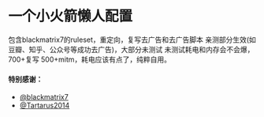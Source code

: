 # 一个小火箭懒人配置
包含blackmatrix7的ruleset，重定向，复写去广告和去广告脚本
亲测部分生效(如豆瓣、知乎、公众号等成功去广告)，大部分未测试
未测试耗电和内存会不会爆，700+复写 500+mitm，耗电应该有点了，纯粹自用。



















#### 特别感谢：
* [@blackmatrix7](https://github.com/blackmatrix7)
* [@Tartarus2014](https://github.com/Tartarus2014)

